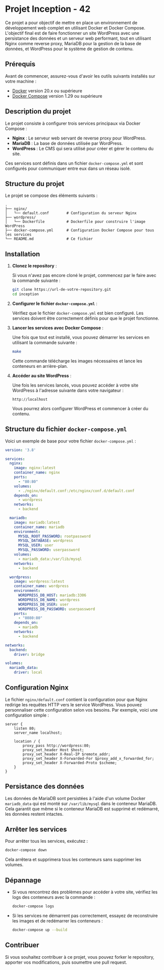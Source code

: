 # Projet Inception - 42

Ce projet a pour objectif de mettre en place un environnement de développement web complet en utilisant Docker et Docker Compose. L'objectif final est de faire fonctionner un site WordPress avec une persistance des données et un serveur web performant, tout en utilisant Nginx comme reverse proxy, MariaDB pour la gestion de la base de données, et WordPress pour le système de gestion de contenu.

## Prérequis

Avant de commencer, assurez-vous d'avoir les outils suivants installés sur votre machine :

- [Docker](https://www.docker.com/get-started) version 20.x ou supérieure
- [Docker Compose](https://docs.docker.com/compose/install/) version 1.29 ou supérieure

## Description du projet

Le projet consiste à configurer trois services principaux via Docker Compose :

- **Nginx** : Le serveur web servant de reverse proxy pour WordPress.
- **MariaDB** : La base de données utilisée par WordPress.
- **WordPress** : Le CMS qui sera utilisé pour créer et gérer le contenu du site.

Ces services sont définis dans un fichier `docker-compose.yml` et sont configurés pour communiquer entre eux dans un réseau isolé.

## Structure du projet

Le projet se compose des éléments suivants :

```
.
├── nginx/
│   └── default.conf        # Configuration du serveur Nginx
├── wordpress/
│   └── Dockerfile          # Dockerfile pour construire l'image WordPress
├── docker-compose.yml      # Configuration Docker Compose pour tous les services
└── README.md               # Ce fichier
```

## Installation

1. **Clonez le repository** :

   Si vous n'avez pas encore cloné le projet, commencez par le faire avec la commande suivante :

   ```bash
   git clone https://url-de-votre-repository.git
   cd inception
   ```

2. **Configurer le fichier `docker-compose.yml`** :

   Vérifiez que le fichier `docker-compose.yml` est bien configuré. Les services doivent être correctement définis pour que le projet fonctionne.

3. **Lancer les services avec Docker Compose** :

   Une fois que tout est installé, vous pouvez démarrer les services en utilisant la commande suivante :

   ```bash
   make
   ```

   Cette commande télécharge les images nécessaires et lance les conteneurs en arrière-plan.

4. **Accéder au site WordPress** :

   Une fois les services lancés, vous pouvez accéder à votre site WordPress à l'adresse suivante dans votre navigateur :

   ```
   http://localhost
   ```

   Vous pourrez alors configurer WordPress et commencer à créer du contenu.

## Structure du fichier `docker-compose.yml`

Voici un exemple de base pour votre fichier `docker-compose.yml` :

```yaml
version: '3.8'

services:
  nginx:
    image: nginx:latest
    container_name: nginx
    ports:
      - "80:80"
    volumes:
      - ./nginx/default.conf:/etc/nginx/conf.d/default.conf
    depends_on:
      - wordpress
    networks:
      - backend

  mariadb:
    image: mariadb:latest
    container_name: mariadb
    environment:
      MYSQL_ROOT_PASSWORD: rootpassword
      MYSQL_DATABASE: wordpress
      MYSQL_USER: user
      MYSQL_PASSWORD: userpassword
    volumes:
      - mariadb_data:/var/lib/mysql
    networks:
      - backend

  wordpress:
    image: wordpress:latest
    container_name: wordpress
    environment:
      WORDPRESS_DB_HOST: mariadb:3306
      WORDPRESS_DB_NAME: wordpress
      WORDPRESS_DB_USER: user
      WORDPRESS_DB_PASSWORD: userpassword
    ports:
      - "8080:80"
    depends_on:
      - mariadb
    networks:
      - backend

networks:
  backend:
    driver: bridge

volumes:
  mariadb_data:
    driver: local
```

## Configuration Nginx

Le fichier `nginx/default.conf` contient la configuration pour que Nginx redirige les requêtes HTTP vers le service WordPress. Vous pouvez personnaliser cette configuration selon vos besoins. Par exemple, voici une configuration simple :

```nginx
server {
    listen 80;
    server_name localhost;

    location / {
        proxy_pass http://wordpress:80;
        proxy_set_header Host $host;
        proxy_set_header X-Real-IP $remote_addr;
        proxy_set_header X-Forwarded-For $proxy_add_x_forwarded_for;
        proxy_set_header X-Forwarded-Proto $scheme;
    }
}
```

## Persistance des données

Les données de MariaDB sont persistées à l'aide d'un volume Docker `mariadb_data` qui est monté sur `/var/lib/mysql` dans le conteneur MariaDB. Cela garantit que même si le conteneur MariaDB est supprimé et redémarré, les données restent intactes.

## Arrêter les services

Pour arrêter tous les services, exécutez :

```bash
docker-compose down
```

Cela arrêtera et supprimera tous les conteneurs sans supprimer les volumes.

## Dépannage

- Si vous rencontrez des problèmes pour accéder à votre site, vérifiez les logs des conteneurs avec la commande :

  ```bash
  docker-compose logs
  ```

- Si les services ne démarrent pas correctement, essayez de reconstruire les images et de redémarrer les conteneurs :

  ```bash
  docker-compose up --build
  ```

## Contribuer

Si vous souhaitez contribuer à ce projet, vous pouvez forker le repository, apporter vos modifications, puis soumettre une pull request.
